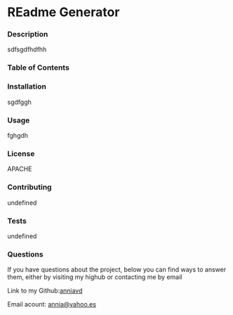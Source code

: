 # REadme Generator 

  ### Description
  sdfsgdfhdfhh

  ### Table of Contents
  

  ### Installation
  sgdfggh

  ### Usage
  fghgdh

  ### License
  APACHE

  ### Contributing 
  undefined

  ### Tests
  undefined

  ### Questions
  If you have questions about the project, below you can find ways to answer them, either by visiting my highub or contacting me by email
  
  Link to my Github:[anniavd](https://github.com/anniavd)
  
  Email acount: annia@yahoo.es
    
